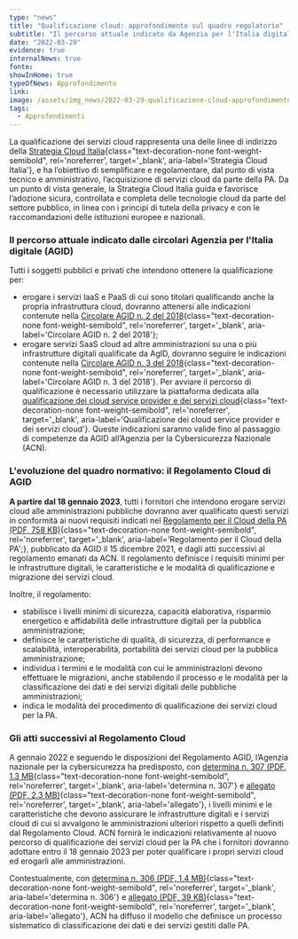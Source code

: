 ```yaml
---
type: "news"
title: "Qualificazione cloud: approfondimento sul quadro regolatorio"
subtitle: "Il percorso attuale indicato da Agenzia per l'Italia digitale e i futuri sviluppi normativi col passaggio all'Agenzia Nazionale per la Cybersicurezza"
date: "2022-03-29"
evidence: true
internalNews: true
fonte: 
showInHome: true
typeOfNews: Approfondimento
link: 
image: /assets/img_news/2022-03-29-qualificazione-cloud-approfondimento-sul-quadro-regolatorio.png
tags:
  - Approfondimenti
---
```


La qualificazione dei servizi cloud rappresenta una delle linee di indirizzo della [Strategia Cloud Italia](https://cloud.italia.it/strategia-cloud-pa/){class="text-decoration-none font-weight-semibold", rel='noreferrer', target='_blank', aria-label='Strategia Cloud Italia'}, e ha l’obiettivo di semplificare e regolamentare, dal punto di vista tecnico e amministrativo, l’acquisizione di servizi cloud da parte della PA. Da un punto di vista generale, la Strategia Cloud Italia guida e favorisce l’adozione sicura, controllata e completa delle tecnologie cloud da parte del settore pubblico, in linea con i principi di tutela della privacy e con le raccomandazioni delle istituzioni europee e nazionali. 

### Il percorso attuale indicato dalle circolari Agenzia per l'Italia digitale (AGID)
Tutti i soggetti pubblici e privati che intendono ottenere la qualificazione per:
- erogare i servizi IaaS e PaaS di cui sono titolari qualificando anche la propria infrastruttura cloud, dovranno attenersi alle indicazioni contenute nella [Circolare AGID n. 2 del 2018](https://cloud-italia.readthedocs.io/projects/cloud-italia-circolari/it/latest/){class="text-decoration-none font-weight-semibold", rel='noreferrer', target='_blank', aria-label='Circolare AGID n. 2 del 2018'};
- erogare servizi SaaS cloud ad altre amministrazioni su una o più infrastrutture digitali qualificate da AgID, dovranno seguire le indicazioni contenute nella [Circolare AGID n. 3 del 2018](https://cloud-italia.readthedocs.io/projects/cloud-italia-circolari/it/latest/){class="text-decoration-none font-weight-semibold", rel='noreferrer', target='_blank', aria-label='Circolare AGID n. 3 del 2018'}.
Per avviare il percorso di qualificazione è necessario utilizzare la piattaforma dedicata alla [qualificazione dei cloud service provider e dei servizi cloud](https://catalogocloud.agid.gov.it/){class="text-decoration-none font-weight-semibold", rel='noreferrer', target='_blank', aria-label='Qualificazione dei cloud service provider e dei servizi cloud'}. 
Queste indicazioni saranno valide fino al passaggio di competenze da AGID all’Agenzia per la Cybersicurezza Nazionale (ACN).

### L'evoluzione del quadro normativo: il Regolamento Cloud di AGID
**A partire dal 18 gennaio 2023**, tutti i fornitori che intendono erogare servizi cloud alle amministrazioni pubbliche dovranno aver qualificato questi servizi in conformità ai nuovi requisiti indicati nel [Regolamento per il Cloud della PA (PDF, 758 KB)](https://trasparenza.agid.gov.it/moduli/downloadFile.php?file=oggetto_allegati/213481843140O__O628+DT+DG+628+-+15+dic+2021+-+Regolamento+servizi+cloud.pdf){class="text-decoration-none font-weight-semibold", rel='noreferrer', target='_blank', aria-label='Regolamento per il Cloud della PA';}, pubblicato da AGID il 15 dicembre 2021, e dagli atti successivi al regolamento emanati da ACN. Il regolamento definisce i requisiti minimi per le infrastrutture digitali, le caratteristiche e le modalità di qualificazione e migrazione dei servizi cloud.

Inoltre, il regolamento:
- stabilisce i livelli minimi di sicurezza, capacità elaborativa, risparmio energetico e affidabilità delle infrastrutture digitali per la pubblica amministrazione;
- definisce le caratteristiche di qualità, di sicurezza, di performance e scalabilità, interoperabilità, portabilità dei servizi cloud per la pubblica amministrazione;
- individua i termini e le modalità con cui le amministrazioni devono effettuare le migrazioni, anche stabilendo il processo e le modalità per la classificazione dei dati e dei servizi digitali delle pubbliche amministrazioni;
- indica le modalità del procedimento di qualificazione dei servizi cloud per la PA.

### Gli atti successivi al Regolamento Cloud
A gennaio 2022 e seguendo le disposizioni del Regolamento AGID, l’Agenzia nazionale per la cybersicurezza ha predisposto, con [determina n. 307 (PDF, 1.3 MB](https://assets.innovazione.gov.it/1642694131-det_307_cloud_ulteriorilerqc_20220118.pdf){class="text-decoration-none font-weight-semibold", rel='noreferrer', target='_blank', aria-label='determina n. 307'} e [allegato (PDF, 2.3 MB)](https://assets.innovazione.gov.it/1642754054-all1det307acn.pdf){class="text-decoration-none font-weight-semibold", rel='noreferrer', target='_blank', aria-label='allegato'}, i livelli minimi e le caratteristiche che devono assicurare le infrastrutture digitali e i servizi cloud di cui si avvalgono le amministrazioni ulteriori rispetto a quelli definiti dal Regolamento Cloud. ACN fornirà le indicazioni relativamente al nuovo percorso di qualificazione dei servizi cloud per la PA che i fornitori dovranno adottare entro il 18 gennaio 2023 per poter qualificare i propri servizi cloud ed erogarli alle amministrazioni. 

Contestualmente, con [determina n. 306 (PDF, 1.4 MB)](https://assets.innovazione.gov.it/1642693979-det_306_cloud_modclass_20220118.pdf){class="text-decoration-none font-weight-semibold", rel='noreferrer', target='_blank', aria-label='determina n. 306'} e [allegato (PDF, 39 KB)](https://assets.innovazione.gov.it/1642694063-det_306_all1_20220118_modello.pdf){class="text-decoration-none font-weight-semibold", rel='noreferrer', target='_blank', aria-label='allegato'}, ACN ha diffuso il modello che definisce un processo sistematico di classificazione dei dati e dei servizi gestiti dalle PA.
